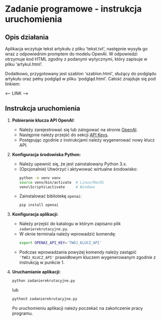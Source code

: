 # Zadanie programowe - instrukcja uruchomienia 

## Opis działania

Aplikacja wczytuje tekst artykułu z pliku 'tekst.txt', następnie wysyła go wraz z odpowiednim promptem do modelu OpenAI. W odpowiedzi otrzymuje kod HTML zgodny z podanymi wytycznymi, który zapisuje w pliku 'artykul.html'.

Dodatkowo, przygotowany jest szablon 'szablon.html', służący do podglądu artykułu oraz pełny podgląd w pliku 'podgląd.html'. Całość znajduje się pod linkiem:

<-- LINK -->

## Instrukcja uruchomienia

1. **Pobieranie klucza API OpenAI:**
   - Należy zarejestrować się lub zalogować na stronie [OpenAI](https://beta.openai.com/).
   - Następnie należy przejść do sekcji [API Keys](https://platform.openai.com/account/api-keys).
   - Postępując zgodnie z instrukcjami należy wygenerować nowy klucz API.

2. **Konfiguracja środowiska Python:**
   - Należy upewnić się, że jest zainstalowany Python 3.x.
   - (Opcjonalnie) Utwórzyć i aktywować wirtualne środowisko:
     ```bash
     python -m venv venv
     source venv/bin/activate  # Linux/MacOS
     venv\Scripts\activate     # Windows
     ```
   - Zainstalować bibliotekę `openai`:
     ```bash
     pip install openai
     ```

3. **Konfiguracja aplikacji:**
   - Należy przejść do katalogu w którym zapisano plik `zadanierekrutacyjne.py`.
   - W oknie terminala należy wprowadzić komendę:
     ```bash
     export OPENAI_API_KEY='TWÓJ_KLUCZ_API'
     ```
   - Podczas wprowadzania powyżej komendy należy zastąpić `'TWÓJ_KLUCZ_API'` prawidłowym kluczem wygenerowanym zgodnie z instrukcją w punkcie 1.

5. **Uruchamianie aplikacji:**
   ```bash
   python zadanierekrutacyjne.py
   ```
   lub
   ```bash
   python3 zadanierekrutacyjne.py
   ```
   Po uruchomieniu aplikacji należy poczekać na zakończenie pracy programu. 
